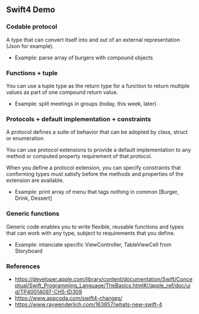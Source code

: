 Swift4 Demo
-

### Codable protocol
A type that can convert itself into and out of an external representation (Json for example).

- Example: parse array of burgers with compound objects

### Functions + tuple
You can use a tuple type as the return type for a function to return multiple values as part of one compound return value.

- Example: split meetings in groups (today, this week, later)

### Protocols + default implementation + constraints
A protocol defines a suite of behavior that can be adopted by class, struct or enumeration

You can use protocol extensions to provide a default implementation to any method or computed property requirement of that protocol.

When you define a protocol extension, you can specify constraints that conforming types must satisfy before the methods and properties of the extension are available.

- Example: print array of menu that tags nothing in common [Burger, Drink, Dessert]

### Generic functions

Generic code enables you to write flexible, reusable functions and types that can work with any type, subject to requirements that you define.

- Example: intanciate specific ViewController, TableViewCell from Storyboard

### References
- https://developer.apple.com/library/content/documentation/Swift/Conceptual/Swift_Programming_Language/TheBasics.html#//apple_ref/doc/uid/TP40014097-CH5-ID309
- https://www.appcoda.com/swift4-changes/
- https://www.raywenderlich.com/163857/whats-new-swift-4
